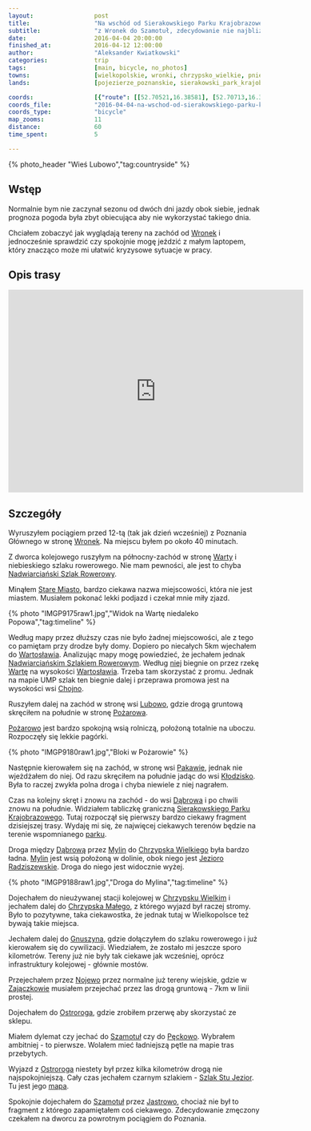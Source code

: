 ```yaml
---
layout:                 post
title:                  "Na wschód od Sierakowskiego Parku Krajobrazowego"
subtitle:               "z Wronek do Szamotuł, zdecydowanie nie najbliższą trasą"
date:                   2016-04-04 20:00:00
finished_at:            2016-04-12 12:00:00
author:                 "Aleksander Kwiatkowski"
categories:             trip
tags:                   [main, bicycle, no_photos]
towns:                  [wielkopolskie, wronki, chrzypsko_wielkie, pniewy, ostrorog, szamotuly]
lands:                  [pojezierze_poznanskie, sierakowski_park_krajobrazowy]

coords:                 [{"route": [[52.70521,16.38581], [52.70713,16.36954], [52.69725,16.35675], [52.70804,16.31959], [52.71548,16.29208], [52.71358,16.29195], [52.70825,16.25397], [52.69806,16.26466], [52.68786,16.26594], [52.68422,16.24603], [52.66814,16.26504], [52.66999,16.24861], [52.66471,16.22329], [52.65445,16.22689], [52.64091,16.24354], [52.62961,16.24234], [52.62784,16.22947], [52.62468,16.23547], [52.61689,16.23693], [52.60141,16.25268], [52.59026,16.26178], [52.59049,16.30105], [52.58356,16.30010], [52.57891,16.32388], [52.57005,16.33736], [52.57119,16.34740], [52.58043,16.34465], [52.62421,16.42430], [52.62666,16.45263], [52.60769,16.47546], [52.59597,16.52163], [52.59649,16.56103], [52.60608,16.58111], [52.60352,16.58566]], "type": "bicycle"}]
coords_file:            "2016-04-04-na-wschod-od-sierakowskiego-parku-krajobrazowego.json"
coords_type:            "bicycle"
map_zooms:              11
distance:               60
time_spent:             5

---
```


[wiki-nadwarcianski]:          https://pl.wikipedia.org/wiki/Nadwarcia%C5%84ski_Szlak_Rowerowy
[wiki-stare-miasto]:           https://pl.wikipedia.org/wiki/Stare_Miasto_(powiat_szamotulski)
[wiki-wartoslaw]:              https://pl.wikipedia.org/wiki/Wartos%C5%82aw
[wiki-pozarowo]:               https://pl.wikipedia.org/wiki/Po%C5%BCarowo
[wiki-sierakowski]:            https://pl.wikipedia.org/wiki/Sierakowski_Park_Krajobrazowy
[wiki-jezioro-radziszewskie]:  https://pl.wikipedia.org/wiki/Jezioro_Radziszewskie
[wiki-nojewo]:                 https://pl.wikipedia.org/wiki/Nojewo
[wiki-szlak-stu-jezior]:       https://pl.wikipedia.org/wiki/Szlak_Stu_Jezior
[wiki-wronki]:                 https://pl.wikipedia.org/wiki/Wronki
[wiki-warta]:                  https://pl.wikipedia.org/wiki/Warta
[wiki-chojno]:                 https://pl.wikipedia.org/wiki/Chojno-Wie%C5%9B
[wiki-lubowo]:                 https://pl.wikipedia.org/wiki/Lubowo_(wojew%C3%B3dztwo_wielkopolskie)
[wiki-pakawie]:                https://pl.wikipedia.org/wiki/Pakawie
[wiki-klodzisko]:              https://pl.wikipedia.org/wiki/K%C5%82odzisko
[wiki-dabrowa]:                https://pl.wikipedia.org/wiki/D%C4%85browa_(gmina_Wronki)
[wiki-mylin]:                  https://pl.wikipedia.org/wiki/Mylin
[wiki-chrzypsko-wielkie]:      https://pl.wikipedia.org/wiki/Chrzypsko_Wielkie
[wiki-chrzypsko-male]:         https://pl.wikipedia.org/wiki/Chrzypsko_Ma%C5%82e
[wiki-gnuszyn]:                https://pl.wikipedia.org/wiki/Gnuszyn
[wiki-zajaczkowo]:             https://pl.wikipedia.org/wiki/Zaj%C4%85czkowo_(wojew%C3%B3dztwo_wielkopolskie)
[wiki-ostrorog]:               https://pl.wikipedia.org/wiki/Ostror%C3%B3g
[wiki-szamotuly]:              https://pl.wikipedia.org/wiki/Szamotu%C5%82y
[wiki-jastrowo]:               https://pl.wikipedia.org/wiki/Jastrowo
[wiki-peckowo]:                https://pl.wikipedia.org/wiki/P%C4%99ckowo_(powiat_szamotulski)

[nsr-mapa]:                    http://cycling.waymarkedtrails.org/#route?id=2054857&type=relation&map=13!52.6859!16.2531
[ssj-mapa]:                    http://cycling.waymarkedtrails.org/#route?id=2772128&type=relation&map=10!52.593!16.6072

{% photo_header "Wieś Lubowo","tag:countryside" %}

Wstęp
-----

Normalnie bym nie zaczynał sezonu od dwóch dni jazdy obok siebie,
jednak prognoza pogoda była zbyt obiecująca aby nie wykorzystać takiego dnia.

Chciałem zobaczyć jak wyglądają tereny na zachód od [Wronek][wiki-wronki] i jednocześnie
sprawdzić czy spokojnie mogę jeździć z małym laptopem, który znacząco może mi ułatwić
kryzysowe sytuacje w pracy.

Opis trasy
----------

<iframe height='405' width='590' frameborder='0' allowtransparency='true' scrolling='no' src='https://www.strava.com/activities/535690866/embed/3c303f4deab7b5575cbbeba9a939dcb4d2657e07'></iframe>

Szczegóły
---------

Wyruszyłem pociągiem przed 12-tą (tak jak dzień wcześniej) z Poznania Głównego w
stronę [Wronek][wiki-wronki]. Na miejscu byłem po około 40 minutach.

Z dworca kolejowego ruszyłym na północny-zachód w stronę [Warty][wiki-warta] i
niebieskiego szlaku rowerowego. Nie mam pewności, ale jest to chyba
[Nadwiarciański Szlak Rowerowy][wiki-nadwarcianski].

Minąłem [Stare Miasto][wiki-stare-miasto], bardzo ciekawa nazwa miejscowości,
która nie jest miastem. Musiałem pokonać lekki podjazd i czekał mnie miły
zjazd.

{% photo "IMGP9175raw1.jpg","Widok na Wartę niedaleko Popowa","tag:timeline" %}

Według mapy przez dłuższy czas nie było żadnej miejscowości, ale z tego co
pamiętam przy drodze były domy. Dopiero po niecałych 5km
wjechałem do [Wartosławia][wiki-wartoslaw]. Analizując mapy mogę powiedzieć, że
jechałem jednak [Nadwiarciańskim Szlakiem Rowerowym][wiki-nadwarcianski].
Według [niej][nsr-mapa] biegnie on przez rzekę [Wartę][wiki-warta] na wysokości
[Wartosławia][wiki-wartoslaw]. Trzeba tam skorzystać z promu. Jednak na mapie UMP
szlak ten biegnie dalej i przeprawa promowa jest na wysokości wsi [Chojno][wiki-chojno].

Ruszyłem dalej na zachód w stronę wsi [Lubowo][wiki-lubowo], gdzie drogą gruntową
skręciłem na południe w stronę [Pożarowa][wiki-pozarowo].

[Pożarowo][wiki-pozarowo] jest bardzo spokojną wsią rolniczą, położoną totalnie na uboczu.
Rozpoczęły się lekkie pagórki.

{% photo "IMGP9180raw1.jpg","Bloki w Pożarowie" %}

Następnie kierowałem się na zachód, w stronę wsi [Pakawie][wiki-pakawie], jednak nie
wjeżdżałem do niej. Od razu skręciłem na południe jadąc do wsi [Kłodzisko][wiki-klodzisko].
Była to raczej zwykła polna droga i chyba niewiele z niej nagrałem.

Czas na kolejny skręt i znowu na zachód - do wsi [Dąbrowa][wiki-dabrowa] i po chwili
znowu na południe. Widziałem tabliczkę graniczną
[Sierakowskiego Parku Krajobrazowego][wiki-sierakowski]. Tutaj rozpoczął się pierwszy
bardzo ciekawy fragment dzisiejszej trasy. Wydaję mi się, że najwięcej ciekawych terenów
będzie na terenie wspomnianego [parku][wiki-sierakowski].

Droga między [Dąbrową][wiki-dabrowa] przez [Mylin][wiki-mylin] do
[Chrzypska Wielkiego][wiki-chrzypsko-wielkie] była bardzo ładna. [Mylin][wiki-mylin]
jest wsią położoną w dolinie, obok niego jest [Jezioro Radziszewskie][wiki-jezioro-radziszewskie].
Droga do niego jest widocznie wyżej.

{% photo "IMGP9188raw1.jpg","Droga do Mylina","tag:timeline" %}

Dojechałem do nieużywanej stacji kolejowej w [Chrzypsku Wielkim][wiki-chrzypsko-wielkie]
i jechałem dalej do [Chrzypska Małego][wiki-chrzypsko-male], z którego wyjazd był
raczej stromy. Było to pozytywne, taka ciekawostka, że jednak tutaj w Wielkopolsce
też bywają takie miejsca.

Jechałem dalej do [Gnuszyna][wiki-gnuszyn], gdzie dołączyłem do szlaku rowerowego
i już kierowałem się do cywilizacji. Wiedziałem, że zostało mi jeszcze sporo kilometrów.
Tereny już nie były tak ciekawe jak wcześniej, oprócz infrastruktury kolejowej -
głównie mostów.


Przejechałem przez [Nojewo][wiki-nojewo] przez normalne już tereny wiejskie, gdzie
w [Zajączkowie][wiki-zajaczkowo] musiałem przejechać przez las drogą gruntową -
7km w linii prostej.

Dojechałem do [Ostroroga][wiki-ostrorog], gdzie zrobiłem przerwę aby skorzystać ze sklepu.

Miałem dylemat czy jechać do [Szamotuł][wiki-szamotuly] czy do [Pęckowo][wiki-peckowo].
Wybrałem ambitniej - to pierwsze. Wolałem mieć ładniejszą pętle na mapie tras przebytych.

Wyjazd z [Ostroroga][wiki-ostrorog] niestety był przez kilka kilometrów drogą nie
najspokojniejszą. Cały czas jechałem czarnym szlakiem - [Szlak Stu Jezior][wiki-szlak-stu-jezior].
Tu jest jego [mapa][ssj-mapa].

Spokojnie dojechałem do [Szamotuł][wiki-szamotuly] przez [Jastrowo][wiki-jastrowo],
chociaż nie był to fragment z którego zapamiętałem coś ciekawego. Zdecydowanie zmęczony
czekałem na dworcu za powrotnym pociągiem do Poznania.
